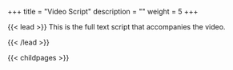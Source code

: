+++
title = "Video Script"
description = ""
weight = 5
+++

{{< lead >}}
This is the full text script that accompanies the video.
<br/>


{{< /lead >}}


{{< childpages >}}